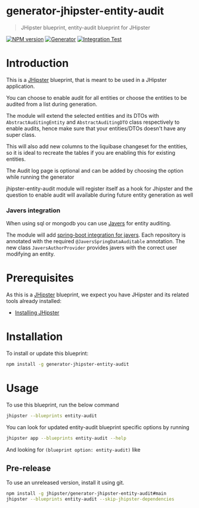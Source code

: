 # generator-jhipster-entity-audit

> JHipster blueprint, entity-audit blueprint for JHipster

[![NPM version][npm-image]][npm-url]
[![Generator][github-generator-image]][github-generator-url]
[![Integration Test][github-integration-image]][github-integration-url]

# Introduction

This is a [JHipster](https://www.jhipster.tech/) blueprint, that is meant to be used in a JHipster application.

You can choose to enable audit for all entities or choose the entities to be audited from a list during generation.

The module will extend the selected entities and its DTOs with `AbstractAuditingEntity` and `AbstractAuditingDTO` class respectively to enable audits, hence make sure that your entities/DTOs doesn't have any super class.

This will also add new columns to the liquibase changeset for the entities, so it is ideal to recreate the tables if you are enabling this for existing entities.

The Audit log page is optional and can be added by choosing the option while running the generator

jhipster-entity-audit module will register itself as a hook for Jhipster and the question to enable audit will available during future entity generation as well

### Javers integration

When using sql or mongodb you can use [Javers](http://javers.org/) for entity auditing.

The module will add [spring-boot integration for javers](http://javers.org/documentation/spring-boot-integration/). Each repository is annotated with the required `@JaversSpringDataAuditable` annotation. The new class `JaversAuthorProvider` provides javers with the correct user modifying an entity.

# Prerequisites

As this is a [JHipster](https://www.jhipster.tech/) blueprint, we expect you have JHipster and its related tools already installed:

- [Installing JHipster](https://www.jhipster.tech/installation/)

# Installation

To install or update this blueprint:

```bash
npm install -g generator-jhipster-entity-audit
```

# Usage

To use this blueprint, run the below command

```bash
jhipster --blueprints entity-audit
```

You can look for updated entity-audit blueprint specific options by running

```bash
jhipster app --blueprints entity-audit --help
```

And looking for `(blueprint option: entity-audit)` like

## Pre-release

To use an unreleased version, install it using git.

```bash
npm install -g jhipster/generator-jhipster-entity-audit#main
jhipster --blueprints entity-audit --skip-jhipster-dependencies
```

[npm-image]: https://img.shields.io/npm/v/generator-jhipster-entity-audit.svg
[npm-url]: https://npmjs.org/package/generator-jhipster-entity-audit
[github-generator-image]: https://github.com/jhipster/generator-jhipster-entity-audit/actions/workflows/generator.yml/badge.svg
[github-generator-url]: https://github.com/jhipster/generator-jhipster-entity-audit/actions/workflows/generator.yml
[github-integration-image]: https://github.com/jhipster/generator-jhipster-entity-audit/actions/workflows/integration.yml/badge.svg
[github-integration-url]: https://github.com/jhipster/generator-jhipster-entity-audit/actions/workflows/integration.yml
